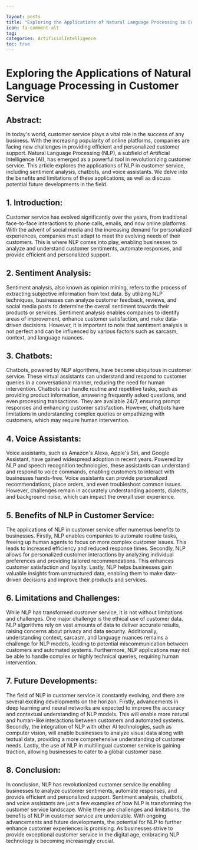 ```yaml
---

layout: posts
title: "Exploring the Applications of Natural Language Processing in Customer Service"
icon: fa-comment-alt
tag:      
categories: ArtificialIntelligence
toc: true
---
```




# Exploring the Applications of Natural Language Processing in Customer Service

## Abstract:
In today's world, customer service plays a vital role in the success of any business. With the increasing popularity of online platforms, companies are facing new challenges in providing efficient and personalized customer support. Natural Language Processing (NLP), a subfield of Artificial Intelligence (AI), has emerged as a powerful tool in revolutionizing customer service. This article explores the applications of NLP in customer service, including sentiment analysis, chatbots, and voice assistants. We delve into the benefits and limitations of these applications, as well as discuss potential future developments in the field.

## 1. Introduction:
Customer service has evolved significantly over the years, from traditional face-to-face interactions to phone calls, emails, and now online platforms. With the advent of social media and the increasing demand for personalized experiences, companies must adapt to meet the evolving needs of their customers. This is where NLP comes into play, enabling businesses to analyze and understand customer sentiments, automate responses, and provide efficient and personalized support.

## 2. Sentiment Analysis:
Sentiment analysis, also known as opinion mining, refers to the process of extracting subjective information from text data. By utilizing NLP techniques, businesses can analyze customer feedback, reviews, and social media posts to determine the overall sentiment towards their products or services. Sentiment analysis enables companies to identify areas of improvement, enhance customer satisfaction, and make data-driven decisions. However, it is important to note that sentiment analysis is not perfect and can be influenced by various factors such as sarcasm, context, and language nuances.

## 3. Chatbots:
Chatbots, powered by NLP algorithms, have become ubiquitous in customer service. These virtual assistants can understand and respond to customer queries in a conversational manner, reducing the need for human intervention. Chatbots can handle routine and repetitive tasks, such as providing product information, answering frequently asked questions, and even processing transactions. They are available 24/7, ensuring prompt responses and enhancing customer satisfaction. However, chatbots have limitations in understanding complex queries or empathizing with customers, which may require human intervention.

## 4. Voice Assistants:
Voice assistants, such as Amazon's Alexa, Apple's Siri, and Google Assistant, have gained widespread adoption in recent years. Powered by NLP and speech recognition technologies, these assistants can understand and respond to voice commands, enabling customers to interact with businesses hands-free. Voice assistants can provide personalized recommendations, place orders, and even troubleshoot common issues. However, challenges remain in accurately understanding accents, dialects, and background noise, which can impact the overall user experience.

## 5. Benefits of NLP in Customer Service:
The applications of NLP in customer service offer numerous benefits to businesses. Firstly, NLP enables companies to automate routine tasks, freeing up human agents to focus on more complex customer issues. This leads to increased efficiency and reduced response times. Secondly, NLP allows for personalized customer interactions by analyzing individual preferences and providing tailored recommendations. This enhances customer satisfaction and loyalty. Lastly, NLP helps businesses gain valuable insights from unstructured data, enabling them to make data-driven decisions and improve their products and services.

## 6. Limitations and Challenges:
While NLP has transformed customer service, it is not without limitations and challenges. One major challenge is the ethical use of customer data. NLP algorithms rely on vast amounts of data to deliver accurate results, raising concerns about privacy and data security. Additionally, understanding context, sarcasm, and language nuances remains a challenge for NLP models, leading to potential miscommunication between customers and automated systems. Furthermore, NLP applications may not be able to handle complex or highly technical queries, requiring human intervention.

## 7. Future Developments:
The field of NLP in customer service is constantly evolving, and there are several exciting developments on the horizon. Firstly, advancements in deep learning and neural networks are expected to improve the accuracy and contextual understanding of NLP models. This will enable more natural and human-like interactions between customers and automated systems. Secondly, the integration of NLP with other AI technologies, such as computer vision, will enable businesses to analyze visual data along with textual data, providing a more comprehensive understanding of customer needs. Lastly, the use of NLP in multilingual customer service is gaining traction, allowing businesses to cater to a global customer base.

## 8. Conclusion:
In conclusion, NLP has revolutionized customer service by enabling businesses to analyze customer sentiments, automate responses, and provide efficient and personalized support. Sentiment analysis, chatbots, and voice assistants are just a few examples of how NLP is transforming the customer service landscape. While there are challenges and limitations, the benefits of NLP in customer service are undeniable. With ongoing advancements and future developments, the potential for NLP to further enhance customer experiences is promising. As businesses strive to provide exceptional customer service in the digital age, embracing NLP technology is becoming increasingly crucial.